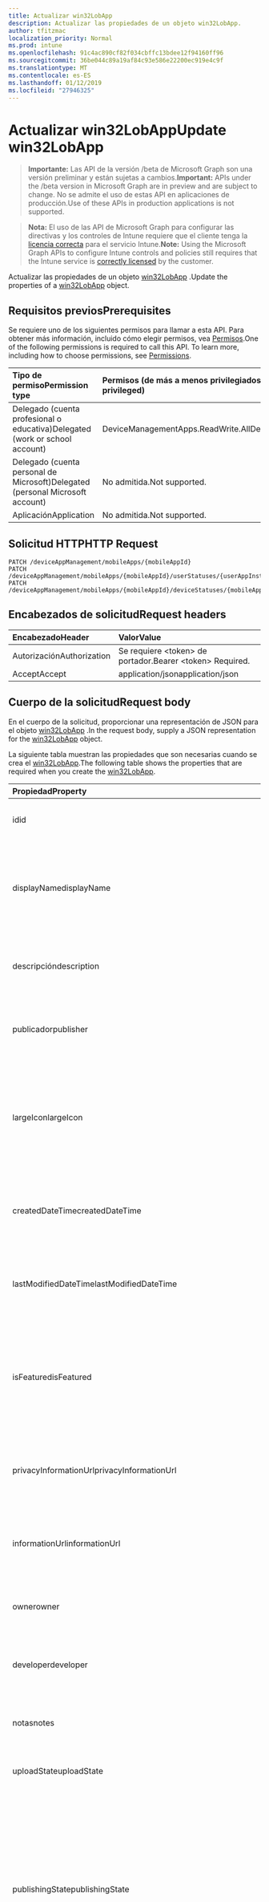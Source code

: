 ```yaml
---
title: Actualizar win32LobApp
description: Actualizar las propiedades de un objeto win32LobApp.
author: tfitzmac
localization_priority: Normal
ms.prod: intune
ms.openlocfilehash: 91c4ac890cf82f034cbffc13bdee12f94160ff96
ms.sourcegitcommit: 36be044c89a19af84c93e586e22200ec919e4c9f
ms.translationtype: MT
ms.contentlocale: es-ES
ms.lasthandoff: 01/12/2019
ms.locfileid: "27946325"
---
```

# <a name="update-win32lobapp"></a><span data-ttu-id="ce81f-103">Actualizar win32LobApp</span><span class="sxs-lookup"><span data-stu-id="ce81f-103">Update win32LobApp</span></span>

> <span data-ttu-id="ce81f-104">**Importante:** Las API de la versión /beta de Microsoft Graph son una versión preliminar y están sujetas a cambios.</span><span class="sxs-lookup"><span data-stu-id="ce81f-104">**Important:** APIs under the /beta version in Microsoft Graph are in preview and are subject to change.</span></span> <span data-ttu-id="ce81f-105">No se admite el uso de estas API en aplicaciones de producción.</span><span class="sxs-lookup"><span data-stu-id="ce81f-105">Use of these APIs in production applications is not supported.</span></span>

> <span data-ttu-id="ce81f-106">**Nota:** El uso de las API de Microsoft Graph para configurar las directivas y los controles de Intune requiere que el cliente tenga la [licencia correcta](https://go.microsoft.com/fwlink/?linkid=839381) para el servicio Intune.</span><span class="sxs-lookup"><span data-stu-id="ce81f-106">**Note:** Using the Microsoft Graph APIs to configure Intune controls and policies still requires that the Intune service is [correctly licensed](https://go.microsoft.com/fwlink/?linkid=839381) by the customer.</span></span>

<span data-ttu-id="ce81f-107">Actualizar las propiedades de un objeto [win32LobApp](../resources/intune-apps-win32lobapp.md) .</span><span class="sxs-lookup"><span data-stu-id="ce81f-107">Update the properties of a [win32LobApp](../resources/intune-apps-win32lobapp.md) object.</span></span>
## <a name="prerequisites"></a><span data-ttu-id="ce81f-108">Requisitos previos</span><span class="sxs-lookup"><span data-stu-id="ce81f-108">Prerequisites</span></span>
<span data-ttu-id="ce81f-p102">Se requiere uno de los siguientes permisos para llamar a esta API. Para obtener más información, incluido cómo elegir permisos, vea [Permisos](/graph/permissions-reference).</span><span class="sxs-lookup"><span data-stu-id="ce81f-p102">One of the following permissions is required to call this API. To learn more, including how to choose permissions, see [Permissions](/graph/permissions-reference).</span></span>

|<span data-ttu-id="ce81f-111">Tipo de permiso</span><span class="sxs-lookup"><span data-stu-id="ce81f-111">Permission type</span></span>|<span data-ttu-id="ce81f-112">Permisos (de más a menos privilegiados)</span><span class="sxs-lookup"><span data-stu-id="ce81f-112">Permissions (from most to least privileged)</span></span>|
|:---|:---|
|<span data-ttu-id="ce81f-113">Delegado (cuenta profesional o educativa)</span><span class="sxs-lookup"><span data-stu-id="ce81f-113">Delegated (work or school account)</span></span>|<span data-ttu-id="ce81f-114">DeviceManagementApps.ReadWrite.All</span><span class="sxs-lookup"><span data-stu-id="ce81f-114">DeviceManagementApps.ReadWrite.All</span></span>|
|<span data-ttu-id="ce81f-115">Delegado (cuenta personal de Microsoft)</span><span class="sxs-lookup"><span data-stu-id="ce81f-115">Delegated (personal Microsoft account)</span></span>|<span data-ttu-id="ce81f-116">No admitida.</span><span class="sxs-lookup"><span data-stu-id="ce81f-116">Not supported.</span></span>|
|<span data-ttu-id="ce81f-117">Aplicación</span><span class="sxs-lookup"><span data-stu-id="ce81f-117">Application</span></span>|<span data-ttu-id="ce81f-118">No admitida.</span><span class="sxs-lookup"><span data-stu-id="ce81f-118">Not supported.</span></span>|

## <a name="http-request"></a><span data-ttu-id="ce81f-119">Solicitud HTTP</span><span class="sxs-lookup"><span data-stu-id="ce81f-119">HTTP Request</span></span>
<!-- {
  "blockType": "ignored"
}
-->
``` http
PATCH /deviceAppManagement/mobileApps/{mobileAppId}
PATCH /deviceAppManagement/mobileApps/{mobileAppId}/userStatuses/{userAppInstallStatusId}/app
PATCH /deviceAppManagement/mobileApps/{mobileAppId}/deviceStatuses/{mobileAppInstallStatusId}/app
```

## <a name="request-headers"></a><span data-ttu-id="ce81f-120">Encabezados de solicitud</span><span class="sxs-lookup"><span data-stu-id="ce81f-120">Request headers</span></span>
|<span data-ttu-id="ce81f-121">Encabezado</span><span class="sxs-lookup"><span data-stu-id="ce81f-121">Header</span></span>|<span data-ttu-id="ce81f-122">Valor</span><span class="sxs-lookup"><span data-stu-id="ce81f-122">Value</span></span>|
|:---|:---|
|<span data-ttu-id="ce81f-123">Autorización</span><span class="sxs-lookup"><span data-stu-id="ce81f-123">Authorization</span></span>|<span data-ttu-id="ce81f-124">Se requiere &lt;token&gt; de portador.</span><span class="sxs-lookup"><span data-stu-id="ce81f-124">Bearer &lt;token&gt; Required.</span></span>|
|<span data-ttu-id="ce81f-125">Accept</span><span class="sxs-lookup"><span data-stu-id="ce81f-125">Accept</span></span>|<span data-ttu-id="ce81f-126">application/json</span><span class="sxs-lookup"><span data-stu-id="ce81f-126">application/json</span></span>|

## <a name="request-body"></a><span data-ttu-id="ce81f-127">Cuerpo de la solicitud</span><span class="sxs-lookup"><span data-stu-id="ce81f-127">Request body</span></span>
<span data-ttu-id="ce81f-128">En el cuerpo de la solicitud, proporcionar una representación de JSON para el objeto [win32LobApp](../resources/intune-apps-win32lobapp.md) .</span><span class="sxs-lookup"><span data-stu-id="ce81f-128">In the request body, supply a JSON representation for the [win32LobApp](../resources/intune-apps-win32lobapp.md) object.</span></span>

<span data-ttu-id="ce81f-129">La siguiente tabla muestran las propiedades que son necesarias cuando se crea el [win32LobApp](../resources/intune-apps-win32lobapp.md).</span><span class="sxs-lookup"><span data-stu-id="ce81f-129">The following table shows the properties that are required when you create the [win32LobApp](../resources/intune-apps-win32lobapp.md).</span></span>

|<span data-ttu-id="ce81f-130">Propiedad</span><span class="sxs-lookup"><span data-stu-id="ce81f-130">Property</span></span>|<span data-ttu-id="ce81f-131">Tipo</span><span class="sxs-lookup"><span data-stu-id="ce81f-131">Type</span></span>|<span data-ttu-id="ce81f-132">Descripción</span><span class="sxs-lookup"><span data-stu-id="ce81f-132">Description</span></span>|
|:---|:---|:---|
|<span data-ttu-id="ce81f-133">id</span><span class="sxs-lookup"><span data-stu-id="ce81f-133">id</span></span>|<span data-ttu-id="ce81f-134">Cadena</span><span class="sxs-lookup"><span data-stu-id="ce81f-134">String</span></span>|<span data-ttu-id="ce81f-135">Clave de la entidad.</span><span class="sxs-lookup"><span data-stu-id="ce81f-135">Key of the entity.</span></span> <span data-ttu-id="ce81f-136">Heredado de [mobileApp](../resources/intune-apps-mobileapp.md).</span><span class="sxs-lookup"><span data-stu-id="ce81f-136">Inherited from [mobileApp](../resources/intune-apps-mobileapp.md)</span></span>|
|<span data-ttu-id="ce81f-137">displayName</span><span class="sxs-lookup"><span data-stu-id="ce81f-137">displayName</span></span>|<span data-ttu-id="ce81f-138">Cadena</span><span class="sxs-lookup"><span data-stu-id="ce81f-138">String</span></span>|<span data-ttu-id="ce81f-139">Título de la aplicación importado o proporcionado por el administrador.</span><span class="sxs-lookup"><span data-stu-id="ce81f-139">The admin provided or imported title of the app.</span></span> <span data-ttu-id="ce81f-140">Heredado de [mobileApp](../resources/intune-apps-mobileapp.md).</span><span class="sxs-lookup"><span data-stu-id="ce81f-140">Inherited from [mobileApp](../resources/intune-apps-mobileapp.md)</span></span>|
|<span data-ttu-id="ce81f-141">descripción</span><span class="sxs-lookup"><span data-stu-id="ce81f-141">description</span></span>|<span data-ttu-id="ce81f-142">Cadena</span><span class="sxs-lookup"><span data-stu-id="ce81f-142">String</span></span>|<span data-ttu-id="ce81f-143">Descripción de la aplicación.</span><span class="sxs-lookup"><span data-stu-id="ce81f-143">The description of the app.</span></span> <span data-ttu-id="ce81f-144">Heredado de [mobileApp](../resources/intune-apps-mobileapp.md).</span><span class="sxs-lookup"><span data-stu-id="ce81f-144">Inherited from [mobileApp](../resources/intune-apps-mobileapp.md)</span></span>|
|<span data-ttu-id="ce81f-145">publicador</span><span class="sxs-lookup"><span data-stu-id="ce81f-145">publisher</span></span>|<span data-ttu-id="ce81f-146">Cadena</span><span class="sxs-lookup"><span data-stu-id="ce81f-146">String</span></span>|<span data-ttu-id="ce81f-147">Publicador de la aplicación.</span><span class="sxs-lookup"><span data-stu-id="ce81f-147">The publisher of the app.</span></span> <span data-ttu-id="ce81f-148">Heredado de [mobileApp](../resources/intune-apps-mobileapp.md).</span><span class="sxs-lookup"><span data-stu-id="ce81f-148">Inherited from [mobileApp](../resources/intune-apps-mobileapp.md)</span></span>|
|<span data-ttu-id="ce81f-149">largeIcon</span><span class="sxs-lookup"><span data-stu-id="ce81f-149">largeIcon</span></span>|[<span data-ttu-id="ce81f-150">mimeContent</span><span class="sxs-lookup"><span data-stu-id="ce81f-150">mimeContent</span></span>](../resources/intune-shared-mimecontent.md)|<span data-ttu-id="ce81f-151">Icono grande que se mostrará en los detalles de la aplicación y se usa para cargar el icono.</span><span class="sxs-lookup"><span data-stu-id="ce81f-151">The large icon, to be displayed in the app details and used for upload of the icon.</span></span> <span data-ttu-id="ce81f-152">Heredado de [mobileApp](../resources/intune-apps-mobileapp.md).</span><span class="sxs-lookup"><span data-stu-id="ce81f-152">Inherited from [mobileApp](../resources/intune-apps-mobileapp.md)</span></span>|
|<span data-ttu-id="ce81f-153">createdDateTime</span><span class="sxs-lookup"><span data-stu-id="ce81f-153">createdDateTime</span></span>|<span data-ttu-id="ce81f-154">DateTimeOffset</span><span class="sxs-lookup"><span data-stu-id="ce81f-154">DateTimeOffset</span></span>|<span data-ttu-id="ce81f-155">Fecha y hora de creación de la aplicación.</span><span class="sxs-lookup"><span data-stu-id="ce81f-155">The date and time the app was created.</span></span> <span data-ttu-id="ce81f-156">Heredado de [mobileApp](../resources/intune-apps-mobileapp.md).</span><span class="sxs-lookup"><span data-stu-id="ce81f-156">Inherited from [mobileApp](../resources/intune-apps-mobileapp.md)</span></span>|
|<span data-ttu-id="ce81f-157">lastModifiedDateTime</span><span class="sxs-lookup"><span data-stu-id="ce81f-157">lastModifiedDateTime</span></span>|<span data-ttu-id="ce81f-158">DateTimeOffset</span><span class="sxs-lookup"><span data-stu-id="ce81f-158">DateTimeOffset</span></span>|<span data-ttu-id="ce81f-159">Fecha y hora de la última modificación de la aplicación.</span><span class="sxs-lookup"><span data-stu-id="ce81f-159">The date and time the app was last modified.</span></span> <span data-ttu-id="ce81f-160">Heredado de [mobileApp](../resources/intune-apps-mobileapp.md).</span><span class="sxs-lookup"><span data-stu-id="ce81f-160">Inherited from [mobileApp](../resources/intune-apps-mobileapp.md)</span></span>|
|<span data-ttu-id="ce81f-161">isFeatured</span><span class="sxs-lookup"><span data-stu-id="ce81f-161">isFeatured</span></span>|<span data-ttu-id="ce81f-162">Booleano</span><span class="sxs-lookup"><span data-stu-id="ce81f-162">Boolean</span></span>|<span data-ttu-id="ce81f-163">Valor que indica si el administrador ha marcado la aplicación como destacada. Heredado de [mobileApp](../resources/intune-apps-mobileapp.md).</span><span class="sxs-lookup"><span data-stu-id="ce81f-163">The value indicating whether the app is marked as featured by the admin. Inherited from [mobileApp](../resources/intune-apps-mobileapp.md)</span></span>|
|<span data-ttu-id="ce81f-164">privacyInformationUrl</span><span class="sxs-lookup"><span data-stu-id="ce81f-164">privacyInformationUrl</span></span>|<span data-ttu-id="ce81f-165">Cadena</span><span class="sxs-lookup"><span data-stu-id="ce81f-165">String</span></span>|<span data-ttu-id="ce81f-166">La dirección URL de la declaración de privacidad.</span><span class="sxs-lookup"><span data-stu-id="ce81f-166">The privacy statement Url.</span></span> <span data-ttu-id="ce81f-167">Heredado de [mobileApp](../resources/intune-apps-mobileapp.md).</span><span class="sxs-lookup"><span data-stu-id="ce81f-167">Inherited from [mobileApp](../resources/intune-apps-mobileapp.md)</span></span>|
|<span data-ttu-id="ce81f-168">informationUrl</span><span class="sxs-lookup"><span data-stu-id="ce81f-168">informationUrl</span></span>|<span data-ttu-id="ce81f-169">Cadena</span><span class="sxs-lookup"><span data-stu-id="ce81f-169">String</span></span>|<span data-ttu-id="ce81f-170">La dirección URL para obtener más información.</span><span class="sxs-lookup"><span data-stu-id="ce81f-170">The more information Url.</span></span> <span data-ttu-id="ce81f-171">Heredado de [mobileApp](../resources/intune-apps-mobileapp.md).</span><span class="sxs-lookup"><span data-stu-id="ce81f-171">Inherited from [mobileApp](../resources/intune-apps-mobileapp.md)</span></span>|
|<span data-ttu-id="ce81f-172">owner</span><span class="sxs-lookup"><span data-stu-id="ce81f-172">owner</span></span>|<span data-ttu-id="ce81f-173">Cadena</span><span class="sxs-lookup"><span data-stu-id="ce81f-173">String</span></span>|<span data-ttu-id="ce81f-174">Propietario de la aplicación.</span><span class="sxs-lookup"><span data-stu-id="ce81f-174">The owner of the app.</span></span> <span data-ttu-id="ce81f-175">Heredado de [mobileApp](../resources/intune-apps-mobileapp.md).</span><span class="sxs-lookup"><span data-stu-id="ce81f-175">Inherited from [mobileApp](../resources/intune-apps-mobileapp.md)</span></span>|
|<span data-ttu-id="ce81f-176">developer</span><span class="sxs-lookup"><span data-stu-id="ce81f-176">developer</span></span>|<span data-ttu-id="ce81f-177">Cadena</span><span class="sxs-lookup"><span data-stu-id="ce81f-177">String</span></span>|<span data-ttu-id="ce81f-178">Desarrollador de la aplicación.</span><span class="sxs-lookup"><span data-stu-id="ce81f-178">The developer of the app.</span></span> <span data-ttu-id="ce81f-179">Heredado de [mobileApp](../resources/intune-apps-mobileapp.md).</span><span class="sxs-lookup"><span data-stu-id="ce81f-179">Inherited from [mobileApp](../resources/intune-apps-mobileapp.md)</span></span>|
|<span data-ttu-id="ce81f-180">notas</span><span class="sxs-lookup"><span data-stu-id="ce81f-180">notes</span></span>|<span data-ttu-id="ce81f-181">Cadena</span><span class="sxs-lookup"><span data-stu-id="ce81f-181">String</span></span>|<span data-ttu-id="ce81f-182">Notas de la aplicación.</span><span class="sxs-lookup"><span data-stu-id="ce81f-182">Notes for the app.</span></span> <span data-ttu-id="ce81f-183">Heredado de [mobileApp](../resources/intune-apps-mobileapp.md).</span><span class="sxs-lookup"><span data-stu-id="ce81f-183">Inherited from [mobileApp](../resources/intune-apps-mobileapp.md)</span></span>|
|<span data-ttu-id="ce81f-184">uploadState</span><span class="sxs-lookup"><span data-stu-id="ce81f-184">uploadState</span></span>|<span data-ttu-id="ce81f-185">Int32</span><span class="sxs-lookup"><span data-stu-id="ce81f-185">Int32</span></span>|<span data-ttu-id="ce81f-186">El estado de carga.</span><span class="sxs-lookup"><span data-stu-id="ce81f-186">The upload state.</span></span> <span data-ttu-id="ce81f-187">Heredado de [mobileApp](../resources/intune-apps-mobileapp.md).</span><span class="sxs-lookup"><span data-stu-id="ce81f-187">Inherited from [mobileApp](../resources/intune-apps-mobileapp.md)</span></span>|
|<span data-ttu-id="ce81f-188">publishingState</span><span class="sxs-lookup"><span data-stu-id="ce81f-188">publishingState</span></span>|[<span data-ttu-id="ce81f-189">mobileAppPublishingState</span><span class="sxs-lookup"><span data-stu-id="ce81f-189">mobileAppPublishingState</span></span>](../resources/intune-apps-mobileapppublishingstate.md)|<span data-ttu-id="ce81f-190">Estado de publicación de la aplicación.</span><span class="sxs-lookup"><span data-stu-id="ce81f-190">The publishing state for the app.</span></span> <span data-ttu-id="ce81f-191">La aplicación no puede asignarse a menos que se publique.</span><span class="sxs-lookup"><span data-stu-id="ce81f-191">The app cannot be assigned unless the app is published.</span></span> <span data-ttu-id="ce81f-192">Se hereda de [mobileApp](../resources/intune-apps-mobileapp.md).</span><span class="sxs-lookup"><span data-stu-id="ce81f-192">Inherited from [mobileApp](../resources/intune-apps-mobileapp.md).</span></span> <span data-ttu-id="ce81f-193">Los valores posibles son: `notPublished`, `processing` y `published`.</span><span class="sxs-lookup"><span data-stu-id="ce81f-193">Possible values are: `notPublished`, `processing`, `published`.</span></span>|
|<span data-ttu-id="ce81f-194">committedContentVersion</span><span class="sxs-lookup"><span data-stu-id="ce81f-194">committedContentVersion</span></span>|<span data-ttu-id="ce81f-195">Cadena</span><span class="sxs-lookup"><span data-stu-id="ce81f-195">String</span></span>|<span data-ttu-id="ce81f-196">Versión interna del contenido confirmado.</span><span class="sxs-lookup"><span data-stu-id="ce81f-196">The internal committed content version.</span></span> <span data-ttu-id="ce81f-197">Heredado de [mobileLobApp](../resources/intune-apps-mobilelobapp.md).</span><span class="sxs-lookup"><span data-stu-id="ce81f-197">Inherited from [mobileLobApp](../resources/intune-apps-mobilelobapp.md)</span></span>|
|<span data-ttu-id="ce81f-198">fileName</span><span class="sxs-lookup"><span data-stu-id="ce81f-198">fileName</span></span>|<span data-ttu-id="ce81f-199">Cadena</span><span class="sxs-lookup"><span data-stu-id="ce81f-199">String</span></span>|<span data-ttu-id="ce81f-200">Nombre del archivo de la aplicación de LOB principal.</span><span class="sxs-lookup"><span data-stu-id="ce81f-200">The name of the main Lob application file.</span></span> <span data-ttu-id="ce81f-201">Heredado de [mobileLobApp](../resources/intune-apps-mobilelobapp.md).</span><span class="sxs-lookup"><span data-stu-id="ce81f-201">Inherited from [mobileLobApp](../resources/intune-apps-mobilelobapp.md)</span></span>|
|<span data-ttu-id="ce81f-202">size</span><span class="sxs-lookup"><span data-stu-id="ce81f-202">size</span></span>|<span data-ttu-id="ce81f-203">Int64</span><span class="sxs-lookup"><span data-stu-id="ce81f-203">Int64</span></span>|<span data-ttu-id="ce81f-204">Tamaño total, incluidos todos los archivos cargados.</span><span class="sxs-lookup"><span data-stu-id="ce81f-204">The total size, including all uploaded files.</span></span> <span data-ttu-id="ce81f-205">Heredado de [mobileLobApp](../resources/intune-apps-mobilelobapp.md).</span><span class="sxs-lookup"><span data-stu-id="ce81f-205">Inherited from [mobileLobApp](../resources/intune-apps-mobilelobapp.md)</span></span>|
|<span data-ttu-id="ce81f-206">installCommandLine</span><span class="sxs-lookup"><span data-stu-id="ce81f-206">installCommandLine</span></span>|<span data-ttu-id="ce81f-207">Cadena</span><span class="sxs-lookup"><span data-stu-id="ce81f-207">String</span></span>|<span data-ttu-id="ce81f-208">La línea de comandos para instalar esta aplicación</span><span class="sxs-lookup"><span data-stu-id="ce81f-208">The command line to install this app</span></span>|
|<span data-ttu-id="ce81f-209">uninstallCommandLine</span><span class="sxs-lookup"><span data-stu-id="ce81f-209">uninstallCommandLine</span></span>|<span data-ttu-id="ce81f-210">Cadena</span><span class="sxs-lookup"><span data-stu-id="ce81f-210">String</span></span>|<span data-ttu-id="ce81f-211">La línea de comandos para desinstalar esta aplicación</span><span class="sxs-lookup"><span data-stu-id="ce81f-211">The command line to uninstall this app</span></span>|
|<span data-ttu-id="ce81f-212">applicableArchitectures</span><span class="sxs-lookup"><span data-stu-id="ce81f-212">applicableArchitectures</span></span>|[<span data-ttu-id="ce81f-213">windowsArchitecture</span><span class="sxs-lookup"><span data-stu-id="ce81f-213">windowsArchitecture</span></span>](../resources/intune-apps-windowsarchitecture.md)|<span data-ttu-id="ce81f-214">Arquitecturas de Windows en las que se puede ejecutar esta aplicación.</span><span class="sxs-lookup"><span data-stu-id="ce81f-214">The Windows architecture(s) for which this app can run on.</span></span> <span data-ttu-id="ce81f-215">Los valores posibles son: `none`, `x86`, `x64`, `arm` y `neutral`.</span><span class="sxs-lookup"><span data-stu-id="ce81f-215">Possible values are: `none`, `x86`, `x64`, `arm`, `neutral`.</span></span>|
|<span data-ttu-id="ce81f-216">minimumSupportedOperatingSystem</span><span class="sxs-lookup"><span data-stu-id="ce81f-216">minimumSupportedOperatingSystem</span></span>|[<span data-ttu-id="ce81f-217">windowsMinimumOperatingSystem</span><span class="sxs-lookup"><span data-stu-id="ce81f-217">windowsMinimumOperatingSystem</span></span>](../resources/intune-apps-windowsminimumoperatingsystem.md)|<span data-ttu-id="ce81f-218">Valor del sistema operativo mínimo aplicable.</span><span class="sxs-lookup"><span data-stu-id="ce81f-218">The value for the minimum applicable operating system.</span></span>|
|<span data-ttu-id="ce81f-219">minimumFreeDiskSpaceInMB</span><span class="sxs-lookup"><span data-stu-id="ce81f-219">minimumFreeDiskSpaceInMB</span></span>|<span data-ttu-id="ce81f-220">Int32</span><span class="sxs-lookup"><span data-stu-id="ce81f-220">Int32</span></span>|<span data-ttu-id="ce81f-221">El valor para el espacio libre en disco mínimo que se requiere para instalar esta aplicación.</span><span class="sxs-lookup"><span data-stu-id="ce81f-221">The value for the minimum free disk space which is required to install this app.</span></span>|
|<span data-ttu-id="ce81f-222">minimumMemoryInMB</span><span class="sxs-lookup"><span data-stu-id="ce81f-222">minimumMemoryInMB</span></span>|<span data-ttu-id="ce81f-223">Int32</span><span class="sxs-lookup"><span data-stu-id="ce81f-223">Int32</span></span>|<span data-ttu-id="ce81f-224">El valor de la memoria física mínimo que se requiere para instalar esta aplicación.</span><span class="sxs-lookup"><span data-stu-id="ce81f-224">The value for the minimum physical memory which is required to install this app.</span></span>|
|<span data-ttu-id="ce81f-225">minimumNumberOfProcessors</span><span class="sxs-lookup"><span data-stu-id="ce81f-225">minimumNumberOfProcessors</span></span>|<span data-ttu-id="ce81f-226">Int32</span><span class="sxs-lookup"><span data-stu-id="ce81f-226">Int32</span></span>|<span data-ttu-id="ce81f-227">El valor para el número mínimo de procesadores que se requiere para instalar esta aplicación.</span><span class="sxs-lookup"><span data-stu-id="ce81f-227">The value for the minimum number of processors which is required to install this app.</span></span>|
|<span data-ttu-id="ce81f-228">minimumCpuSpeedInMHz</span><span class="sxs-lookup"><span data-stu-id="ce81f-228">minimumCpuSpeedInMHz</span></span>|<span data-ttu-id="ce81f-229">Int32</span><span class="sxs-lookup"><span data-stu-id="ce81f-229">Int32</span></span>|<span data-ttu-id="ce81f-230">El valor de la velocidad de CPU mínimo que se requiere para instalar esta aplicación.</span><span class="sxs-lookup"><span data-stu-id="ce81f-230">The value for the minimum CPU speed which is required to install this app.</span></span>|
|<span data-ttu-id="ce81f-231">detectionRules</span><span class="sxs-lookup"><span data-stu-id="ce81f-231">detectionRules</span></span>|<span data-ttu-id="ce81f-232">colección de [win32LobAppDetection](../resources/intune-apps-win32lobappdetection.md)</span><span class="sxs-lookup"><span data-stu-id="ce81f-232">[win32LobAppDetection](../resources/intune-apps-win32lobappdetection.md) collection</span></span>|<span data-ttu-id="ce81f-233">Las reglas de detección para detectar la aplicación de línea de negocio (LoB) de Win32.</span><span class="sxs-lookup"><span data-stu-id="ce81f-233">The detection rules to detect Win32 Line of Business (LoB) app.</span></span>|
|<span data-ttu-id="ce81f-234">installExperience</span><span class="sxs-lookup"><span data-stu-id="ce81f-234">installExperience</span></span>|[<span data-ttu-id="ce81f-235">win32LobAppInstallExperience</span><span class="sxs-lookup"><span data-stu-id="ce81f-235">win32LobAppInstallExperience</span></span>](../resources/intune-apps-win32lobappinstallexperience.md)|<span data-ttu-id="ce81f-236">La experiencia de instalación para esta aplicación.</span><span class="sxs-lookup"><span data-stu-id="ce81f-236">The install experience for this app.</span></span>|
|<span data-ttu-id="ce81f-237">returnCodes</span><span class="sxs-lookup"><span data-stu-id="ce81f-237">returnCodes</span></span>|<span data-ttu-id="ce81f-238">colección de [win32LobAppReturnCode](../resources/intune-apps-win32lobappreturncode.md)</span><span class="sxs-lookup"><span data-stu-id="ce81f-238">[win32LobAppReturnCode](../resources/intune-apps-win32lobappreturncode.md) collection</span></span>|<span data-ttu-id="ce81f-239">Los códigos de retorno para registrar el comportamiento de la instalación.</span><span class="sxs-lookup"><span data-stu-id="ce81f-239">The return codes for post installation behavior.</span></span>|
|<span data-ttu-id="ce81f-240">msiInformation</span><span class="sxs-lookup"><span data-stu-id="ce81f-240">msiInformation</span></span>|[<span data-ttu-id="ce81f-241">win32LobAppMsiInformation</span><span class="sxs-lookup"><span data-stu-id="ce81f-241">win32LobAppMsiInformation</span></span>](../resources/intune-apps-win32lobappmsiinformation.md)|<span data-ttu-id="ce81f-242">Los detalles MSI si esta aplicación Win32 es una aplicación MSI.</span><span class="sxs-lookup"><span data-stu-id="ce81f-242">The MSI details if this Win32 app is an MSI app.</span></span>|
|<span data-ttu-id="ce81f-243">setupFilePath</span><span class="sxs-lookup"><span data-stu-id="ce81f-243">setupFilePath</span></span>|<span data-ttu-id="ce81f-244">Cadena</span><span class="sxs-lookup"><span data-stu-id="ce81f-244">String</span></span>|<span data-ttu-id="ce81f-245">La ruta de acceso relativa del archivo del programa de instalación en el paquete de Win32LobApp cifrado.</span><span class="sxs-lookup"><span data-stu-id="ce81f-245">The relative path of the setup file in the encrypted Win32LobApp package.</span></span>|



## <a name="response"></a><span data-ttu-id="ce81f-246">Respuesta</span><span class="sxs-lookup"><span data-stu-id="ce81f-246">Response</span></span>
<span data-ttu-id="ce81f-247">Si tiene éxito, este método devuelve una `200 OK` código de respuesta y un objeto actualizado [win32LobApp](../resources/intune-apps-win32lobapp.md) en el cuerpo de la respuesta.</span><span class="sxs-lookup"><span data-stu-id="ce81f-247">If successful, this method returns a `200 OK` response code and an updated [win32LobApp](../resources/intune-apps-win32lobapp.md) object in the response body.</span></span>

## <a name="example"></a><span data-ttu-id="ce81f-248">Ejemplo</span><span class="sxs-lookup"><span data-stu-id="ce81f-248">Example</span></span>
### <a name="request"></a><span data-ttu-id="ce81f-249">Solicitud</span><span class="sxs-lookup"><span data-stu-id="ce81f-249">Request</span></span>
<span data-ttu-id="ce81f-250">Aquí tiene un ejemplo de la solicitud.</span><span class="sxs-lookup"><span data-stu-id="ce81f-250">Here is an example of the request.</span></span>
``` http
PATCH https://graph.microsoft.com/beta/deviceAppManagement/mobileApps/{mobileAppId}
Content-type: application/json
Content-length: 2214

{
  "displayName": "Display Name value",
  "description": "Description value",
  "publisher": "Publisher value",
  "largeIcon": {
    "@odata.type": "microsoft.graph.mimeContent",
    "type": "Type value",
    "value": "dmFsdWU="
  },
  "lastModifiedDateTime": "2017-01-01T00:00:35.1329464-08:00",
  "isFeatured": true,
  "privacyInformationUrl": "https://example.com/privacyInformationUrl/",
  "informationUrl": "https://example.com/informationUrl/",
  "owner": "Owner value",
  "developer": "Developer value",
  "notes": "Notes value",
  "uploadState": 11,
  "publishingState": "processing",
  "committedContentVersion": "Committed Content Version value",
  "fileName": "File Name value",
  "size": 4,
  "installCommandLine": "Install Command Line value",
  "uninstallCommandLine": "Uninstall Command Line value",
  "applicableArchitectures": "x86",
  "minimumSupportedOperatingSystem": {
    "@odata.type": "microsoft.graph.windowsMinimumOperatingSystem",
    "v8_0": true,
    "v8_1": true,
    "v10_0": true,
    "v10_1607": true,
    "v10_1703": true,
    "v10_1709": true,
    "v10_1803": true
  },
  "minimumFreeDiskSpaceInMB": 8,
  "minimumMemoryInMB": 1,
  "minimumNumberOfProcessors": 9,
  "minimumCpuSpeedInMHz": 4,
  "detectionRules": [
    {
      "@odata.type": "microsoft.graph.win32LobAppRegistryDetection",
      "check32BitOn64System": true,
      "keyPath": "Key Path value",
      "valueName": "Value Name value",
      "detectionType": "exists",
      "operator": "equal",
      "detectionValue": "Detection Value value"
    }
  ],
  "installExperience": {
    "@odata.type": "microsoft.graph.win32LobAppInstallExperience",
    "runAsAccount": "user"
  },
  "returnCodes": [
    {
      "@odata.type": "microsoft.graph.win32LobAppReturnCode",
      "returnCode": 10,
      "type": "success"
    }
  ],
  "msiInformation": {
    "@odata.type": "microsoft.graph.win32LobAppMsiInformation",
    "productCode": "Product Code value",
    "productVersion": "Product Version value",
    "upgradeCode": "Upgrade Code value",
    "requiresReboot": true,
    "packageType": "perUser"
  },
  "setupFilePath": "Setup File Path value"
}
```

### <a name="response"></a><span data-ttu-id="ce81f-251">Respuesta</span><span class="sxs-lookup"><span data-stu-id="ce81f-251">Response</span></span>
<span data-ttu-id="ce81f-p121">Aquí tiene un ejemplo de la respuesta. Nota: Puede que el objeto de respuesta que aparece aquí se trunque para abreviar. Todas las propiedades se devolverán de una llamada real.</span><span class="sxs-lookup"><span data-stu-id="ce81f-p121">Here is an example of the response. Note: The response object shown here may be truncated for brevity. All of the properties will be returned from an actual call.</span></span>
``` http
HTTP/1.1 200 OK
Content-Type: application/json
Content-Length: 2372

{
  "@odata.type": "#microsoft.graph.win32LobApp",
  "id": "9607b530-b530-9607-30b5-079630b50796",
  "displayName": "Display Name value",
  "description": "Description value",
  "publisher": "Publisher value",
  "largeIcon": {
    "@odata.type": "microsoft.graph.mimeContent",
    "type": "Type value",
    "value": "dmFsdWU="
  },
  "createdDateTime": "2017-01-01T00:02:43.5775965-08:00",
  "lastModifiedDateTime": "2017-01-01T00:00:35.1329464-08:00",
  "isFeatured": true,
  "privacyInformationUrl": "https://example.com/privacyInformationUrl/",
  "informationUrl": "https://example.com/informationUrl/",
  "owner": "Owner value",
  "developer": "Developer value",
  "notes": "Notes value",
  "uploadState": 11,
  "publishingState": "processing",
  "committedContentVersion": "Committed Content Version value",
  "fileName": "File Name value",
  "size": 4,
  "installCommandLine": "Install Command Line value",
  "uninstallCommandLine": "Uninstall Command Line value",
  "applicableArchitectures": "x86",
  "minimumSupportedOperatingSystem": {
    "@odata.type": "microsoft.graph.windowsMinimumOperatingSystem",
    "v8_0": true,
    "v8_1": true,
    "v10_0": true,
    "v10_1607": true,
    "v10_1703": true,
    "v10_1709": true,
    "v10_1803": true
  },
  "minimumFreeDiskSpaceInMB": 8,
  "minimumMemoryInMB": 1,
  "minimumNumberOfProcessors": 9,
  "minimumCpuSpeedInMHz": 4,
  "detectionRules": [
    {
      "@odata.type": "microsoft.graph.win32LobAppRegistryDetection",
      "check32BitOn64System": true,
      "keyPath": "Key Path value",
      "valueName": "Value Name value",
      "detectionType": "exists",
      "operator": "equal",
      "detectionValue": "Detection Value value"
    }
  ],
  "installExperience": {
    "@odata.type": "microsoft.graph.win32LobAppInstallExperience",
    "runAsAccount": "user"
  },
  "returnCodes": [
    {
      "@odata.type": "microsoft.graph.win32LobAppReturnCode",
      "returnCode": 10,
      "type": "success"
    }
  ],
  "msiInformation": {
    "@odata.type": "microsoft.graph.win32LobAppMsiInformation",
    "productCode": "Product Code value",
    "productVersion": "Product Version value",
    "upgradeCode": "Upgrade Code value",
    "requiresReboot": true,
    "packageType": "perUser"
  },
  "setupFilePath": "Setup File Path value"
}
```





